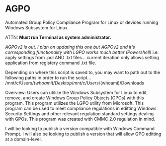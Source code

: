 # AGPO
Automated Group Policy Compliance Program for Linux or devices running Windows Subsystem for Linux.

ATTN: **Must run Terminal as system administrator.**

*AGPOv2 is out, I plan on updating this one but AGPOv2 and it's corresponding functionality with LGPO works much better (Powershell)*
i.e. apply settings from .pol AND .txt files... current iteration only allows setting application from registery command .txt file.

Depending on where this script is saved to, you may want to path out to the following paths in order to run the script...
/mnt/c/Users/$(whoami)/Desktop
/mnt/c/Users/$(whoami)/Downloads

Overview: Users can utilize the Windows Subsystem for Linux to edit, remove, and create Windows Group Policy Objects (GPOs) with this program. This program utilizes the LGPO utility from Microsoft. This program can be used to meet compliance regulations in editting Windows Security Settings and other relevant regulation standard settings dealing with GPOs. This program was created with CMMC 2.0 regulation in mind. 

I will be looking to publish a version compatible with Windows Command Prompt.
I will also be looking to publish a version that will allow GPO editting at a domain-level.

